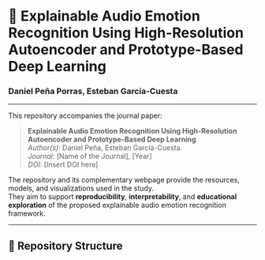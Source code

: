 # 📄 Explainable Audio Emotion Recognition Using High-Resolution Autoencoder and Prototype-Based Deep Learning
### Daniel Peña Porras, Esteban García-Cuesta

---

This repository accompanies the journal paper:

> **Explainable Audio Emotion Recognition Using High-Resolution Autoencoder and Prototype-Based Deep Learning**  
> *Author(s):* Daniel Peña, Esteban García-Cuesta.  
> *Journal:* [Name of the Journal], [Year]  
> *DOI:* [Insert DOI here]  

The repository and its complementary webpage provide the resources, models, and visualizations used in the study.  
They aim to support **reproducibility**, **interpretability**, and **educational exploration** of the proposed explainable audio emotion recognition framework.

---

## 🧩 Repository Structure

